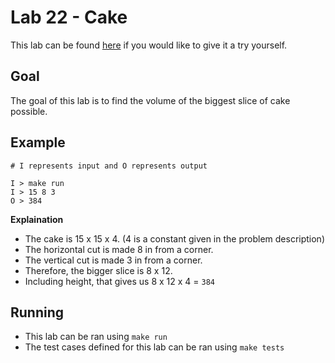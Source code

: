 # Lab 22 - Cake

This lab can be found [here](https://open.kattis.com/problems/pieceofcake2) if you would like to give it a try yourself.

## Goal

The goal of this lab is to find the volume of the biggest slice of cake possible.

## Example
```
# I represents input and O represents output

I > make run
I > 15 8 3
O > 384
```

**Explaination**
- The cake is 15 x 15 x 4. (4 is a constant given in the problem description)
- The horizontal cut is made 8 in from a corner.
- The vertical cut is made 3 in from a corner.
- Therefore, the bigger slice is 8 x 12.
- Including height, that gives us 8 x 12 x 4 = `384`

## Running

- This lab can be ran using `make run`
- The test cases defined for this lab can be ran using `make tests`